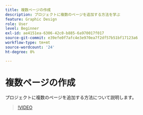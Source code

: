 ```yaml
---
title: 複数ページの作成
description: プロジェクトに複数のページを追加する方法を学ぶ
feature: Graphic Design
role: User
level: Beginner
exl-id: ae4151ea-6306-42c0-b885-6a970017f017
source-git-commit: e39efe0f7afc4e3e970ea7f2df57b51bf17123a6
workflow-type: tm+mt
source-wordcount: '24'
ht-degree: 0%

---
```


# 複数ページの作成

プロジェクトに複数のページを追加する方法について説明します。

>[!VIDEO](https://video.tv.adobe.com/v/3420215?quality=12&learn=on&hidetitle=true)
